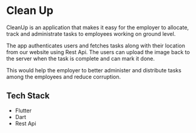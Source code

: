 
# Clean Up

CleanUp is an application that makes it easy for the employer to allocate, track and administrate tasks to employees working on ground level.

The app authenticates users and fetches tasks along with their location from our website using Rest Api. The users can upload the image back to the server when the task is complete and can mark it done.

This would help the employer to better administer and distribute tasks among the employees and reduce corruption.






## Tech Stack
- Flutter 
- Dart 
- Rest Api